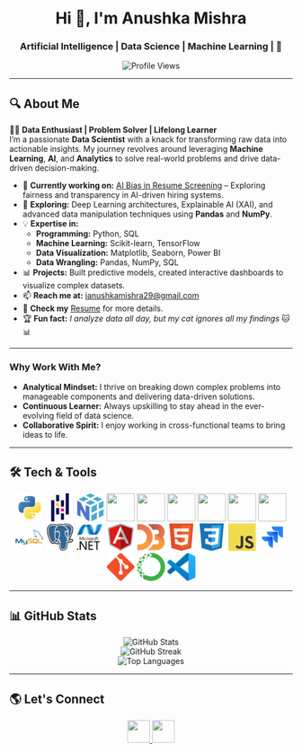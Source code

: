 <h1 align="center">Hi 👋, I'm Anushka Mishra</h1>
<h3 align="center">Artificial Intelligence | Data Science | Machine Learning |  🚀</h3>

<p align="center">
  <img src="https://komarev.com/ghpvc/?username=anushkamishra29&label=Profile%20views&color=0e75b6&style=flat" alt="Profile Views" />
</p>

---

## 🔍 About Me

👩‍💻 **Data Enthusiast | Problem Solver | Lifelong Learner**  
I’m a passionate **Data Scientist** with a knack for transforming raw data into actionable insights. My journey revolves around leveraging **Machine Learning**, **AI**, and **Analytics** to solve real-world problems and drive data-driven decision-making.  

- 🎯 **Currently working on:** [AI Bias in Resume Screening](https://papers.ssrn.com/sol3/papers.cfm?abstract_id=5160444) – Exploring fairness and transparency in AI-driven hiring systems.  
- 🚀 **Exploring:** Deep Learning architectures, Explainable AI (XAI), and advanced data manipulation techniques using **Pandas** and **NumPy**.  
- 💡 **Expertise in:**  
  - **Programming:** Python, SQL  
  - **Machine Learning:** Scikit-learn, TensorFlow 
  - **Data Visualization:** Matplotlib, Seaborn, Power BI  
  - **Data Wrangling:** Pandas, NumPy, SQL  
- 📊 **Projects:** Built predictive models, created interactive dashboards to visualize complex datasets.  
- 📫 **Reach me at:** [ianushkamishra29@gmail.com](mailto:ianushkamishra29@gmail.com)  
- 📄 **Check my** [Resume](https://drive.google.com/file/d/1bRPrfAojmuCD2x7kxa3auCnjtu8cR8pW/view?usp=sharing) for more details.  
- 🏆 **Fun fact:** *I analyze data all day, but my cat ignores all my findings* 🐱📊  

---

### Why Work With Me?  
- **Analytical Mindset:** I thrive on breaking down complex problems into manageable components and delivering data-driven solutions.  
- **Continuous Learner:** Always upskilling to stay ahead in the ever-evolving field of data science.  
- **Collaborative Spirit:** I enjoy working in cross-functional teams to bring ideas to life.  

---

## 🛠️ Tech & Tools

<p align="center">
  <a href="https://www.python.org/"><img src="https://raw.githubusercontent.com/devicons/devicon/master/icons/python/python-original.svg" width="50" height="50"/></a>
  <a href="https://pandas.pydata.org/"><img src="https://raw.githubusercontent.com/devicons/devicon/2ae2a900d2f041da66e950e4d48052658d850630/icons/pandas/pandas-original.svg" width="50" height="50"/></a>
  <a href="https://numpy.org/"><img src="https://raw.githubusercontent.com/devicons/devicon/master/icons/numpy/numpy-original.svg" width="50" height="50"/></a>
  <a href="https://scikit-learn.org/"><img src="https://upload.wikimedia.org/wikipedia/commons/0/05/Scikit_learn_logo_small.svg" width="50" height="50"/></a>
  <a href="https://www.tensorflow.org/"><img src="https://www.vectorlogo.zone/logos/tensorflow/tensorflow-icon.svg" width="50" height="50"/></a>
  <a href="https://matplotlib.org/"><img src="https://upload.wikimedia.org/wikipedia/commons/8/84/Matplotlib_icon.svg" width="50" height="50"/></a>
  <a href="https://seaborn.pydata.org/"><img src="https://seaborn.pydata.org/_images/logo-mark-lightbg.svg" width="50" height="50"/></a>
  <a href="https://powerbi.microsoft.com/"><img src="https://upload.wikimedia.org/wikipedia/commons/c/cf/New_Power_BI_Logo.svg" width="50" height="50"/></a>
  <a href="https://www.microsoft.com/en-us/sql-server"><img src="https://www.svgrepo.com/show/303229/microsoft-sql-server-logo.svg" width="50" height="50"/></a>
  <a href="https://www.mysql.com/"><img src="https://raw.githubusercontent.com/devicons/devicon/master/icons/mysql/mysql-original-wordmark.svg" width="50" height="50"/></a>
  <a href="https://www.postgresql.org/"><img src="https://raw.githubusercontent.com/devicons/devicon/master/icons/postgresql/postgresql-original.svg" width="50" height="50"/></a>
  <a href="https://dotnet.microsoft.com/"><img src="https://raw.githubusercontent.com/devicons/devicon/master/icons/dot-net/dot-net-original-wordmark.svg" width="50" height="50"/></a>
  <a href="https://angular.io/"><img src="https://raw.githubusercontent.com/devicons/devicon/master/icons/angularjs/angularjs-original.svg" width="50" height="50"/></a>
  <a href="https://d3js.org/"><img src="https://raw.githubusercontent.com/devicons/devicon/master/icons/d3js/d3js-original.svg" width="50" height="50"/></a>
  <a href="https://developer.mozilla.org/en-US/docs/Web/HTML"><img src="https://raw.githubusercontent.com/devicons/devicon/master/icons/html5/html5-original.svg" width="50" height="50"/></a>
  <a href="https://developer.mozilla.org/en-US/docs/Web/CSS"><img src="https://raw.githubusercontent.com/devicons/devicon/master/icons/css3/css3-original.svg" width="50" height="50"/></a>
  <a href="https://developer.mozilla.org/en-US/docs/Web/JavaScript"><img src="https://raw.githubusercontent.com/devicons/devicon/master/icons/javascript/javascript-original.svg" width="50" height="50"/></a>
  <a href="https://www.atlassian.com/software/jira"><img src="https://raw.githubusercontent.com/devicons/devicon/master/icons/jira/jira-original.svg" width="50" height="50"/></a>
  <a href="https://git-scm.com/"><img src="https://raw.githubusercontent.com/devicons/devicon/master/icons/git/git-original.svg" width="50" height="50"/></a>
  <a href="https://www.anaconda.com/"><img src="https://raw.githubusercontent.com/devicons/devicon/master/icons/anaconda/anaconda-original.svg" width="50" height="50"/></a>
  <a href="https://code.visualstudio.com/"><img src="https://raw.githubusercontent.com/devicons/devicon/master/icons/vscode/vscode-original.svg" width="50" height="50"/></a>
</p>

---

## 📊 GitHub Stats

<p align="center">
  <img src="https://github-readme-stats.vercel.app/api?username=AnushkaMishra29&show_icons=true&theme=radical" alt="GitHub Stats" />
  <br>
  <img src="https://github-readme-streak-stats.herokuapp.com/?user=AnushkaMishra29&theme=radical" alt="GitHub Streak" />
  <br>
  <img src="https://github-readme-stats.vercel.app/api/top-langs/?username=AnushkaMishra29&layout=compact&theme=radical" alt="Top Languages" />
</p>

---

## 🌎 Let's Connect

<p align="center">
  <a href="https://www.linkedin.com/in/anushka-mishra-a36445166/" target="blank">
    <img src="https://raw.githubusercontent.com/rahuldkjain/github-profile-readme-generator/master/src/images/icons/Social/linked-in-alt.svg" height="40" width="40" />
  </a>
  <a href="https://github.com/AnushkaMishra29" target="blank">
    <img src="https://raw.githubusercontent.com/rahuldkjain/github-profile-readme-generator/master/src/images/icons/Social/github.svg" height="40" width="40" />
  </a>
</p>
